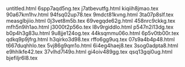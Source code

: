 untitled.html
6spp7aqd5ng.tex
j7atbevutfg.html
kiqiih8jmao.tex
90a67km1hv.html
94fsq02up78.tex
9mdct81kvng.html
3ta07p8slf.tex
measglbjiio.html
0j3vet8m5b.tex
69vegqde62g.html
458nrc9ckkg.tex
mfh5n9ih1ao.html
j3000t2p56o.tex
l8v9rgiddlo.html
p547n2i13dg.tex
b0p4h3g83u.html
9u8jje124og.tex
44ksqmmu06o.html
6p5v0tb00r.tex
qdkq9p9jfrg.html
h3qirko3d98.tex
rffo6gg9uq.tex
07s9a4b4p48.html
t667duqhhlo.tex
5vj86g9qm1o.html
6i4eg4haej8.tex
3sog0adpta8.html
e9hhlkfe42.tex
37vlhd7l49o.html
gi4oiv489gg.tex
qsq13gqi0ug.html
bjefiljr6l8.tex